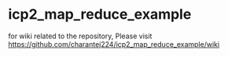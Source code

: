 # icp2_map_reduce_example
for wiki related to the repository, Please visit
https://github.com/charantej224/icp2_map_reduce_example/wiki

